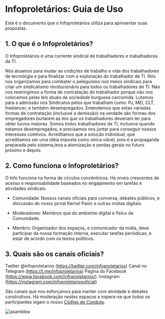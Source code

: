 # Infoproletários: Guia de Uso

Este é o documento que o Infoproletários utiliza para apresentar suas propostas.

## 1. O que é o Infoproletários?
O Infoproletários é uma corrente sindical de trabalhadores e trabalhadoras da TI.

Nós atuamos para mudar as codições de trabalho e vida dos trabalhadores de tecnologia e para finalizar com a exploração do trabalhador de TI. 
Nós nos organizamos para combater o peleguismo nos meios sindicais para criar um sindicalismo revolucionário para todos os trabalhadores de TI.
Não nos restringimos a forma de contratação do trabalhador porque não nos colocamos pelas leis atuais da sociedade burguesa carcomida.
Lutamos para a admissão nos Sindicatos pelos que trabalham como: PJ, MEI, CLT, freelancer, e também desempregados.
Entendemos que estas variadas formas de contratação (inclusive a demissão) na verdade são formas dos empregadores burlarem as leis que os trabalhadores deveriam ter para obter lucros maiores.
Somos todos trabalhadores de TI, inclusive quando estamos desempregados, e precisamos nos juntar para conseguir nossos interesses coletivos.
Acreditamos que a solução individual, que acreditamos ser uma idéia imposta como única viável, pois é a propaganda preparada pelo sistema,leva a atomização e perdas gerais no futuro próximo e depois.

## 2. Como funciona o Infoproletários?
O Info funciona na forma de círculos concêntricos.
Há níveis crescentes de acesso e responsabilidade baseados no engajamento em tarefas e atividades sindicais.

- Comunidade: Nossos canais oficiais para conversa, debates públicos, e discussão do nosso jornal Kernel Panic e outras mídias digitais.

- Moderadores: Membros que do ambiente digital e físico da Comunidade. 

- Membro: Organizador dos espaços, e comunicador da mídia, deve participar da nossa formação interna, executar tarefas periódicas, e estar de acordo com os textos políticos.

## 3. Quais são os canais oficiais?

Twitter @infoproletarios (https://twitter.com/infoproletarios)
Canal no Telegram (https://t.me/infoproletarios)
Página do Facebook (https://www.facebook.com/infoproletarios/). 
Instagram (https://instagram.com/infoproletariosoficial)

São canais que nos esforçamos para manter com atividade e debates construtivos.
Há moderação nestes espaços e espera-se que todos os participantes sigam o nosso [Código de Conduta](#).


<img src="https://github.com/infoproletarios/guia-de-uso/blob/master/asamblea.jpg" alt="asamblea">
